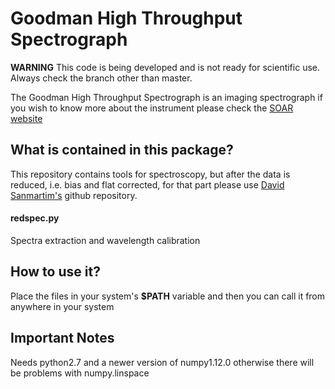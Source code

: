# Goodman High Throughput Spectrograph
**WARNING** This code is being developed and is not ready for
 scientific use. Always check the branch other than master.

The Goodman High Throughput Spectrograph is an imaging spectrograph
 if you wish to know more about the instrument please check the 
 [SOAR website](http://www.ctio.noao.edu/soar/content/goodman-high-throughput-spectrograph)

## What is contained in this package?

This repository contains tools for spectroscopy, but after the data is 
reduced, i.e. bias and flat corrected, for that part please use 
[David Sanmartim's](link) github repository.

#### redspec.py  
 Spectra extraction and wavelength calibration

## How to use it?

Place the files in your system's **$PATH** variable and then you can call it from anywhere in your system

## Important Notes

Needs python2.7 and a newer version of numpy1.12.0 otherwise there will
be problems with numpy.linspace

